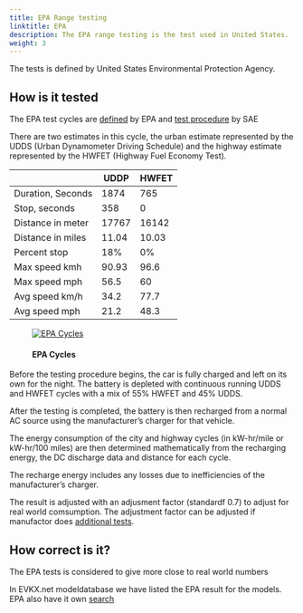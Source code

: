 ```yaml
---
title: EPA Range testing
linktitle: EPA
description: The EPA range testing is the test used in United States. 
weight: 3
---
```

<!-- markdownlint-disable MD033 -->

The tests is defined by United States Environmental Protection Agency.

## How is it tested

The EPA test cycles are [defined](https://www.fueleconomy.gov/feg/fe_test_schedules.shtml) by EPA and [test procedure](https://www.fueleconomy.gov/feg/pdfs/EPA%20test%20procedure%20for%20EVs-PHEVs-11-14-2017.pdf) by SAE

There are two estimates in this cycle, the urban estimate represented by the UDDS (Urban Dynamometer Driving Schedule) and the highway estimate represented by the HWFET (Highway Fuel Economy Test).

|  | UDDP | HWFET |
|----|----|----|
| Duration, Seconds | 1874 | 765 |
| Stop, seconds | 358 | 0 |
| Distance in meter | 17767 | 16142 |
| Distance in miles | 11.04 | 10.03 |
| Percent stop | 18% | 0% |
| Max speed kmh | 90.93 | 96.6 |
| Max speed mph | 56.5 | 60 |
| Avg speed km/h | 34.2 | 77.7 |
| Avg speed mph | 21.2 | 48.3 |

<figure>
    <a href="https://media.evkx.net/multimedia/guides/understandingrange/epa/epacycles.png">
        <img src="https://media.evkx.net/multimedia/guides/understandingrange/epa/epacycles_st.png" alt="EPA Cycles" title="EPA Cycles">
    </a>
    <figcaption><h4>EPA Cycles</h4></figcaption>
</figure>

Before the testing procedure begins, the car is fully charged and left on its own for the night. The battery is depleted with continuous running UDDS and HWFET cycles with a mix of 55% HWFET and 45% UDDS.

After the testing is completed, the battery is then recharged from a normal AC source using the manufacturer’s charger for that vehicle.

The energy consumption of the city and highway cycles (in kW-hr/mile or kW-hr/100 miles) are then determined mathematically from the recharging energy, the DC discharge data and distance for each cycle.

The recharge energy includes any losses due to inefficiencies of the manufacturer’s charger.

The result is adjusted with an adjusment factor (standardf 0.7) to adjust for real world comsumption.  The adjustment factor can be adjusted if manufactor does [additional tests](https://www.caranddriver.com/features/a33824052/adjustment-factor-tesla-uses-for-big-epa-range-numbers/). 

## How correct is it?

The EPA tests is considered to give more close to real world numbers 

In EVKX.net modeldatabase we have listed the EPA result for the models.  EPA also have it own [search](https://www.fueleconomy.gov/feg/PowerSearch.do?action=PowerSearch&year1=2021&year2=2023&minmsrpsel=0&maxmsrpsel=0&city=0&highway=0&combined=0&cbftelectricity=Electricity&YearSel=2021-2023&MakeSel=&MarClassSel=&FuelTypeSel=Electricity&VehTypeSel=&TranySel=&DriveTypeSel=&CylindersSel=&MpgSel=000&sortBy=Comb&Units=&url=SearchServlet&opt=new&minmsrp=0&maxmsrp=0&minmpg=0&maxmpg=0&sCharge=&tCharge=&startstop=&cylDeact=&rowLimit=200)
